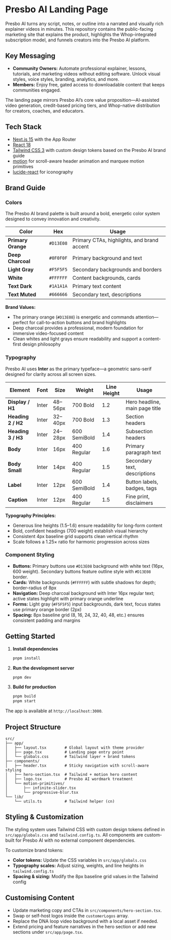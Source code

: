 # Presbo AI Landing Page

Presbo AI turns any script, notes, or outline into a narrated and visually rich explainer videos in minutes. This repository contains the public-facing marketing site that explains the product, highlights the Whop-integrated subscription model, and funnels creators into the Presbo AI platform.

## Key Messaging

- **Community Owners:** Automate professional explainer, lessons, tutorials, and marketing videos without editing software. Unlock visual styles, voice styles, branding, analytics, and more. 
- **Members:** Enjoy free, gated access to downloadable content that keeps communities engaged.

The landing page mirrors Presbo AI’s core value proposition—AI-assisted video generation, credit-based pricing tiers, and Whop-native distribution for creators, coaches, and educators.

## Tech Stack

- [Next.js 15](https://nextjs.org/) with the App Router
- [React 18](https://react.dev/)
- [Tailwind CSS 3](https://tailwindcss.com/) with custom design tokens based on the Presbo AI brand guide
- [motion](https://motion.dev/) for scroll-aware header animation and marquee motion primitives
- [lucide-react](https://lucide.dev) for iconography

## Brand Guide

### Colors

The Presbo AI brand palette is built around a bold, energetic color system designed to convey innovation and creativity.

| Color | Hex | Usage |
|-------|-----|-------|
| **Primary Orange** | `#D13E08` | Primary CTAs, highlights, and brand accent |
| **Deep Charcoal** | `#0F0F0F` | Primary background and text |
| **Light Gray** | `#F5F5F5` | Secondary backgrounds and borders |
| **White** | `#FFFFFF` | Content backgrounds, cards |
| **Text Dark** | `#1A1A1A` | Primary text content |
| **Text Muted** | `#666666` | Secondary text, descriptions |

**Brand Values:**
- The primary orange (`#D13E08`) is energetic and commands attention—perfect for call-to-action buttons and brand highlights
- Deep charcoal provides a professional, modern foundation for immersive video-focused content
- Clean whites and light grays ensure readability and support a content-first design philosophy

### Typography

Presbo AI uses **Inter** as the primary typeface—a geometric sans-serif designed for clarity across all screen sizes.

| Element | Font | Size | Weight | Line Height | Usage |
|---------|------|------|--------|-------------|-------|
| **Display / H1** | Inter | 48–56px | 700 Bold | 1.2 | Hero headline, main page title |
| **Heading 2 / H2** | Inter | 32–40px | 700 Bold | 1.3 | Section headers |
| **Heading 3 / H3** | Inter | 24–28px | 600 SemiBold | 1.4 | Subsection headers |
| **Body** | Inter | 16px | 400 Regular | 1.6 | Primary paragraph text |
| **Body Small** | Inter | 14px | 400 Regular | 1.5 | Secondary text, descriptions |
| **Label** | Inter | 12px | 600 SemiBold | 1.4 | Button labels, badges, tags |
| **Caption** | Inter | 12px | 400 Regular | 1.5 | Fine print, disclaimers |

**Typography Principles:**
- Generous line heights (1.5–1.6) ensure readability for long-form content
- Bold, confident headings (700 weight) establish visual hierarchy
- Consistent 4px baseline grid supports clean vertical rhythm
- Scale follows a 1.25× ratio for harmonic progression across sizes

### Component Styling

- **Buttons:** Primary buttons use `#D13E08` background with white text (16px, 600 weight). Secondary buttons feature outline style with `#D13E08` border.
- **Cards:** White backgrounds (`#FFFFFF`) with subtle shadows for depth; border-radius of 8px
- **Navigation:** Deep charcoal background with Inter 16px regular text; active states highlight with primary orange underline
- **Forms:** Light gray (`#F5F5F5`) input backgrounds, dark text, focus states use primary orange border (2px)
- **Spacing:** 8px baseline grid (8, 16, 24, 32, 40, 48, etc.) ensures consistent padding and margins

## Getting Started

1. **Install dependencies**

   ```bash
   pnpm install
   ```

2. **Run the development server**

   ```bash
   pnpm dev
   ```

3. **Build for production**

   ```bash
   pnpm build
   pnpm start
   ```

The app is available at `http://localhost:3000`.

## Project Structure

```
src/
├── app/
│   ├── layout.tsx        # Global layout with theme provider
│   ├── page.tsx          # Landing page entry point
│   └── globals.css       # Tailwind layer + brand tokens
├── components/
│   ├── header.tsx        # Sticky navigation with scroll-aware styling
│   ├── hero-section.tsx  # Tailwind + motion hero content
│   ├── logo.tsx          # Presbo AI wordmark treatment
│   └── motion-primitives/
│       ├── infinite-slider.tsx
│       └── progressive-blur.tsx
└── lib/
    └── utils.ts          # Tailwind helper (cn)
```

## Styling & Customization

The styling system uses Tailwind CSS with custom design tokens defined in `src/app/globals.css` and `tailwind.config.ts`. All components are custom-built for Presbo AI with no external component dependencies.

To customize brand tokens:
- **Color tokens:** Update the CSS variables in `src/app/globals.css`
- **Typography scales:** Adjust sizing, weights, and line heights in `tailwind.config.ts`
- **Spacing & sizing:** Modify the 8px baseline grid values in the Tailwind config

## Customising Content

- Update marketing copy and CTAs in `src/components/hero-section.tsx`.
- Swap or self-host logos inside the `customerLogos` array.
- Replace the DNA loop video background with a local asset if needed.
- Extend pricing and feature narratives in the hero section or add new sections under `src/app/page.tsx`.
